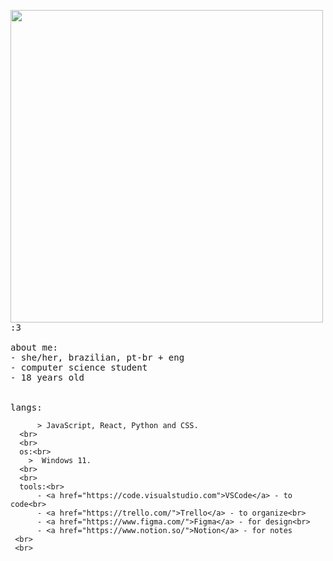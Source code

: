 <p float="left">
 <img src="https://i.pinimg.com/enabled_lo/564x/7b/1b/93/7b1b937039e441c0a2a63792fb0b1337.jpg" width="500" align="left">
  <p float="left">
    <samp>
      :3 
      <br>
      <br>
      about me:<br>
             - she/her, brazilian, pt-br + eng <br>
             - computer science student<br>
             -  18 years old <br>
             <br>
<br>  langs:
    
          > JavaScript, React, Python and CSS.
      <br>
      <br>
      os:<br>
        >  Windows 11.
      <br>
      <br>
      tools:<br>
          - <a href="https://code.visualstudio.com">VSCode</a> - to code<br>
          - <a href="https://trello.com/">Trello</a> - to organize<br>
          - <a href="https://www.figma.com/">Figma</a> - for design<br>
          - <a href="https://www.notion.so/">Notion</a> - for notes
     <br>
     <br>
      
  </p>
</p>

